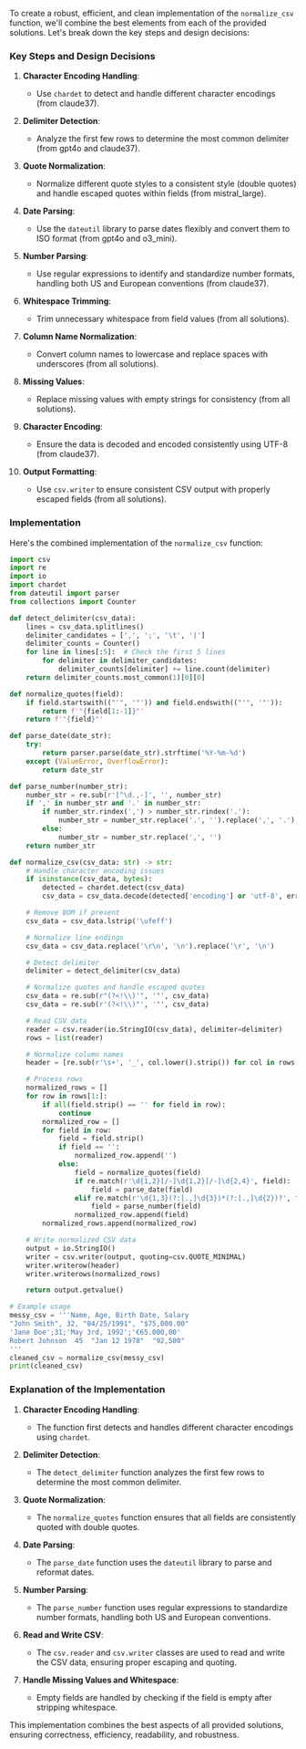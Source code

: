 To create a robust, efficient, and clean implementation of the `normalize_csv` function, we'll combine the best elements from each of the provided solutions. Let's break down the key steps and design decisions:

### Key Steps and Design Decisions

1. **Character Encoding Handling**:
   - Use `chardet` to detect and handle different character encodings (from claude37).

2. **Delimiter Detection**:
   - Analyze the first few rows to determine the most common delimiter (from gpt4o and claude37).

3. **Quote Normalization**:
   - Normalize different quote styles to a consistent style (double quotes) and handle escaped quotes within fields (from mistral_large).

4. **Date Parsing**:
   - Use the `dateutil` library to parse dates flexibly and convert them to ISO format (from gpt4o and o3_mini).

5. **Number Parsing**:
   - Use regular expressions to identify and standardize number formats, handling both US and European conventions (from claude37).

6. **Whitespace Trimming**:
   - Trim unnecessary whitespace from field values (from all solutions).

7. **Column Name Normalization**:
   - Convert column names to lowercase and replace spaces with underscores (from all solutions).

8. **Missing Values**:
   - Replace missing values with empty strings for consistency (from all solutions).

9. **Character Encoding**:
   - Ensure the data is decoded and encoded consistently using UTF-8 (from claude37).

10. **Output Formatting**:
    - Use `csv.writer` to ensure consistent CSV output with properly escaped fields (from all solutions).

### Implementation

Here's the combined implementation of the `normalize_csv` function:

```python
import csv
import re
import io
import chardet
from dateutil import parser
from collections import Counter

def detect_delimiter(csv_data):
    lines = csv_data.splitlines()
    delimiter_candidates = [',', ';', '\t', '|']
    delimiter_counts = Counter()
    for line in lines[:5]:  # Check the first 5 lines
        for delimiter in delimiter_candidates:
            delimiter_counts[delimiter] += line.count(delimiter)
    return delimiter_counts.most_common(1)[0][0]

def normalize_quotes(field):
    if field.startswith(("'", '"')) and field.endswith(("'", '"')):
        return f'"{field[1:-1]}"'
    return f'"{field}"'

def parse_date(date_str):
    try:
        return parser.parse(date_str).strftime('%Y-%m-%d')
    except (ValueError, OverflowError):
        return date_str

def parse_number(number_str):
    number_str = re.sub(r'[^\d.,-]', '', number_str)
    if ',' in number_str and '.' in number_str:
        if number_str.rindex(',') > number_str.rindex('.'):
            number_str = number_str.replace('.', '').replace(',', '.')
        else:
            number_str = number_str.replace(',', '')
    return number_str

def normalize_csv(csv_data: str) -> str:
    # Handle character encoding issues
    if isinstance(csv_data, bytes):
        detected = chardet.detect(csv_data)
        csv_data = csv_data.decode(detected['encoding'] or 'utf-8', errors='replace')

    # Remove BOM if present
    csv_data = csv_data.lstrip('\ufeff')

    # Normalize line endings
    csv_data = csv_data.replace('\r\n', '\n').replace('\r', '\n')

    # Detect delimiter
    delimiter = detect_delimiter(csv_data)

    # Normalize quotes and handle escaped quotes
    csv_data = re.sub(r"(?<!\\)'", '"', csv_data)
    csv_data = re.sub(r'(?<!\\)"', '"', csv_data)

    # Read CSV data
    reader = csv.reader(io.StringIO(csv_data), delimiter=delimiter)
    rows = list(reader)

    # Normalize column names
    header = [re.sub(r'\s+', '_', col.lower().strip()) for col in rows[0]]

    # Process rows
    normalized_rows = []
    for row in rows[1:]:
        if all(field.strip() == '' for field in row):
            continue
        normalized_row = []
        for field in row:
            field = field.strip()
            if field == '':
                normalized_row.append('')
            else:
                field = normalize_quotes(field)
                if re.match(r'\d{1,2}[/-]\d{1,2}[/-]\d{2,4}', field):
                    field = parse_date(field)
                elif re.match(r'\d{1,3}(?:[.,]\d{3})*(?:[.,]\d{2})?', field):
                    field = parse_number(field)
                normalized_row.append(field)
        normalized_rows.append(normalized_row)

    # Write normalized CSV data
    output = io.StringIO()
    writer = csv.writer(output, quoting=csv.QUOTE_MINIMAL)
    writer.writerow(header)
    writer.writerows(normalized_rows)

    return output.getvalue()

# Example usage
messy_csv = '''Name, Age, Birth Date, Salary
"John Smith", 32, "04/25/1991", "$75,000.00"
'Jane Doe';31;'May 3rd, 1992';'€65.000,00'
Robert Johnson  45  "Jan 12 1978"  "92,500"
'''
cleaned_csv = normalize_csv(messy_csv)
print(cleaned_csv)
```

### Explanation of the Implementation

1. **Character Encoding Handling**:
   - The function first detects and handles different character encodings using `chardet`.

2. **Delimiter Detection**:
   - The `detect_delimiter` function analyzes the first few rows to determine the most common delimiter.

3. **Quote Normalization**:
   - The `normalize_quotes` function ensures that all fields are consistently quoted with double quotes.

4. **Date Parsing**:
   - The `parse_date` function uses the `dateutil` library to parse and reformat dates.

5. **Number Parsing**:
   - The `parse_number` function uses regular expressions to standardize number formats, handling both US and European conventions.

6. **Read and Write CSV**:
   - The `csv.reader` and `csv.writer` classes are used to read and write the CSV data, ensuring proper escaping and quoting.

7. **Handle Missing Values and Whitespace**:
   - Empty fields are handled by checking if the field is empty after stripping whitespace.

This implementation combines the best aspects of all provided solutions, ensuring correctness, efficiency, readability, and robustness.